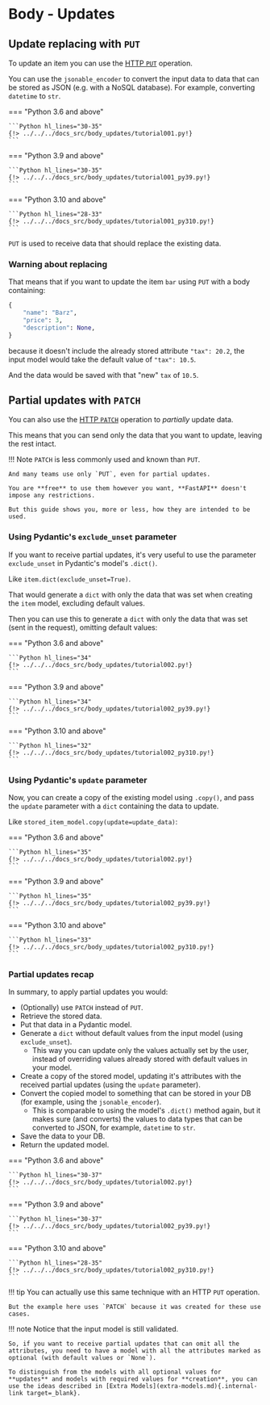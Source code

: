 # Body - Updates

## Update replacing with `PUT`

To update an item you can use the <a href="https://developer.mozilla.org/en-US/docs/Web/HTTP/Methods/PUT" class="external-link" target="_blank">HTTP `PUT`</a> operation.

You can use the `jsonable_encoder` to convert the input data to data that can be stored as JSON (e.g. with a NoSQL database). For example, converting `datetime` to `str`.

=== "Python 3.6 and above"

    ```Python hl_lines="30-35"
    {!> ../../../docs_src/body_updates/tutorial001.py!}
    ```

=== "Python 3.9 and above"

    ```Python hl_lines="30-35"
    {!> ../../../docs_src/body_updates/tutorial001_py39.py!}
    ```

=== "Python 3.10 and above"

    ```Python hl_lines="28-33"
    {!> ../../../docs_src/body_updates/tutorial001_py310.py!}
    ```

`PUT` is used to receive data that should replace the existing data.

### Warning about replacing

That means that if you want to update the item `bar` using `PUT` with a body containing:

```Python
{
    "name": "Barz",
    "price": 3,
    "description": None,
}
```

because it doesn't include the already stored attribute `"tax": 20.2`, the input model would take the default value of `"tax": 10.5`.

And the data would be saved with that "new" `tax` of `10.5`.

## Partial updates with `PATCH`

You can also use the <a href="https://developer.mozilla.org/en-US/docs/Web/HTTP/Methods/PATCH" class="external-link" target="_blank">HTTP `PATCH`</a> operation to *partially* update data.

This means that you can send only the data that you want to update, leaving the rest intact.

!!! Note
    `PATCH` is less commonly used and known than `PUT`.

    And many teams use only `PUT`, even for partial updates.

    You are **free** to use them however you want, **FastAPI** doesn't impose any restrictions.

    But this guide shows you, more or less, how they are intended to be used.

### Using Pydantic's `exclude_unset` parameter

If you want to receive partial updates, it's very useful to use the parameter `exclude_unset` in Pydantic's model's `.dict()`.

Like `item.dict(exclude_unset=True)`.

That would generate a `dict` with only the data that was set when creating the `item` model, excluding default values.

Then you can use this to generate a `dict` with only the data that was set (sent in the request), omitting default values:

=== "Python 3.6 and above"

    ```Python hl_lines="34"
    {!> ../../../docs_src/body_updates/tutorial002.py!}
    ```

=== "Python 3.9 and above"

    ```Python hl_lines="34"
    {!> ../../../docs_src/body_updates/tutorial002_py39.py!}
    ```

=== "Python 3.10 and above"

    ```Python hl_lines="32"
    {!> ../../../docs_src/body_updates/tutorial002_py310.py!}
    ```

### Using Pydantic's `update` parameter

Now, you can create a copy of the existing model using `.copy()`, and pass the `update` parameter with a `dict` containing the data to update.

Like `stored_item_model.copy(update=update_data)`:

=== "Python 3.6 and above"

    ```Python hl_lines="35"
    {!> ../../../docs_src/body_updates/tutorial002.py!}
    ```

=== "Python 3.9 and above"

    ```Python hl_lines="35"
    {!> ../../../docs_src/body_updates/tutorial002_py39.py!}
    ```

=== "Python 3.10 and above"

    ```Python hl_lines="33"
    {!> ../../../docs_src/body_updates/tutorial002_py310.py!}
    ```

### Partial updates recap

In summary, to apply partial updates you would:

* (Optionally) use `PATCH` instead of `PUT`.
* Retrieve the stored data.
* Put that data in a Pydantic model.
* Generate a `dict` without default values from the input model (using `exclude_unset`).
    * This way you can update only the values actually set by the user, instead of overriding values already stored with default values in your model.
* Create a copy of the stored model, updating it's attributes with the received partial updates (using the `update` parameter).
* Convert the copied model to something that can be stored in your DB (for example, using the `jsonable_encoder`).
    * This is comparable to using the model's `.dict()` method again, but it makes sure (and converts) the values to data types that can be converted to JSON, for example, `datetime` to `str`.
* Save the data to your DB.
* Return the updated model.

=== "Python 3.6 and above"

    ```Python hl_lines="30-37"
    {!> ../../../docs_src/body_updates/tutorial002.py!}
    ```

=== "Python 3.9 and above"

    ```Python hl_lines="30-37"
    {!> ../../../docs_src/body_updates/tutorial002_py39.py!}
    ```

=== "Python 3.10 and above"

    ```Python hl_lines="28-35"
    {!> ../../../docs_src/body_updates/tutorial002_py310.py!}
    ```

!!! tip
    You can actually use this same technique with an HTTP `PUT` operation.

    But the example here uses `PATCH` because it was created for these use cases.

!!! note
    Notice that the input model is still validated.

    So, if you want to receive partial updates that can omit all the attributes, you need to have a model with all the attributes marked as optional (with default values or `None`).

    To distinguish from the models with all optional values for **updates** and models with required values for **creation**, you can use the ideas described in [Extra Models](extra-models.md){.internal-link target=_blank}.
